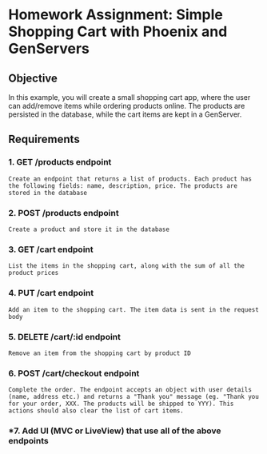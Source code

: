 # **Homework Assignment: Simple Shopping Cart with Phoenix and GenServers**

## **Objective**
In this example, you will create a small shopping cart app, where the user can add/remove items while ordering products online. The products are persisted in the database, while the cart items are kept in a GenServer.

## **Requirements**

### 1. **GET /products endpoint**
    Create an endpoint that returns a list of products. Each product has the following fields: name, description, price. The products are stored in the database

### 2. **POST /products endpoint**
    Create a product and store it in the database

### 3. **GET /cart endpoint**
    List the items in the shopping cart, along with the sum of all the product prices

### 4. **PUT /cart endpoint**
    Add an item to the shopping cart. The item data is sent in the request body

### 5. **DELETE /cart/:id endpoint**
    Remove an item from the shopping cart by product ID

### 6. **POST /cart/checkout endpoint**
    Complete the order. The endpoint accepts an object with user details (name, address etc.) and returns a "Thank you" message (eg. "Thank you for your order, XXX. The products will be shipped to YYY). This actions should also clear the list of cart items.

### *7. Add UI (MVC or LiveView) that use all of the above endpoints
